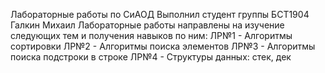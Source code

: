 Лабораторные работы по СиАОД
Выполнил студент группы БСТ1904 Галкин Михаил
Лабораторные работы направлены на изучение следующих тем и получения навыков по ним:
ЛР№1 - Алгоритмы сортировки
ЛР№2 - Алгоритмы поиска элементов
ЛР№3 - Алгоритмы поиска подстроки в строке
ЛР№4 - Структуры данных: стек, дек
